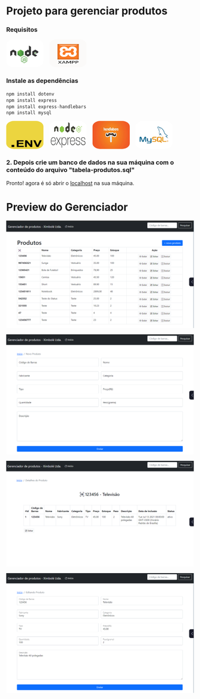 # Projeto para gerenciar produtos

### Requisitos

<img src="views/images/logonode.png" width="100" height="75" style="border-radius:20%">&nbsp;&nbsp;&nbsp;
<img src="views/images/logoxampp.png" width="100" height="75" style="border-radius:20%">&nbsp;&nbsp;&nbsp;

### Instale as dependências

~~~~javascript
npm install dotenv
npm install express
npm install express-handlebars
npm install mysql
~~~~

<img src="views/images/logoenv.png" width="100" height="75" style="border-radius:20%">&nbsp;&nbsp;&nbsp;
<img src="views/images/logoexpress.png" width="100" height="75" style="border-radius:20%">&nbsp;&nbsp;&nbsp;
<img src="views/images/logohbs.jpg" width="100" height="75" style="border-radius:20%">&nbsp;&nbsp;&nbsp;
<img src="views/images/logomysql.png" width="100" height="75" style="border-radius:20%">&nbsp;&nbsp;&nbsp;

### 2. Depois crie um banco de dados na sua máquina com o conteúdo do arquivo "tabela-produtos.sql"

Pronto! agora é só abrir o [localhost](localhost:5000) na sua máquina.

# Preview do Gerenciador

![Screenshot](views/images/image1.png)

![Screenshot](views/images/image2.png)

![Screenshot](views/images/image3.png)

![Screenshot](views/images/image4.png)
